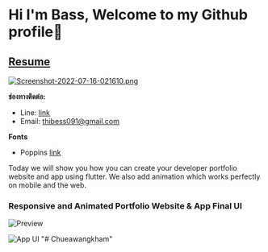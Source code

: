 # Hi I'm Bass, Welcome to my Github profile🥳

## [Resume](https://chueawangkham.github.io/Resume/)
[![Screenshot-2022-07-16-021610.png](https://i.postimg.cc/0Q5m6W3P/Screenshot-2022-07-16-021610.png)](https://postimg.cc/2qJ3MwrK)

**ช่องทางติดต่อ:**

- Line: [link](https://line.me/ti/p/j1dRd-G-45?fbclid=IwAR0QuOya2V4srQVhp7_7N0Zk8IRSco41Csis_Jij91fWQyxCl3mBh6FiqRY)
- Email: thibess091@gmail.com

**Fonts**

- Poppins [link](https://fonts.google.com/specimen/Poppins)

Today we will show you how you can create your developer portfolio website and app using flutter. We also add animation which works perfectly on mobile and the web. 

### Responsive and Animated Portfolio Website & App Final UI

![Preview](/gif.gif)

![App UI](/ui.png)
"# Chueawangkham" 
